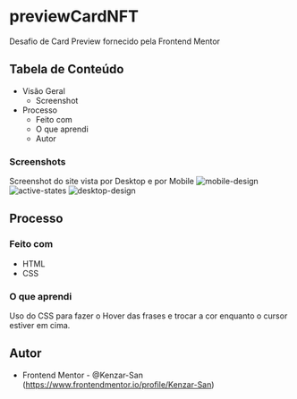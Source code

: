 # previewCardNFT
Desafio de Card Preview fornecido pela Frontend Mentor 

## Tabela de Conteúdo

- Visão Geral
  - Screenshot
- Processo
  - Feito com 
  - O que aprendi
  - Autor

### Screenshots

Screenshot do site vista por Desktop e por Mobile
![mobile-design](https://user-images.githubusercontent.com/101153511/159801711-a7daa650-690c-4443-9e6d-3d1409996acd.jpg)
![active-states](https://user-images.githubusercontent.com/101153511/159801715-28421338-de08-441b-89b1-34ae08ddf5e4.jpg)
![desktop-design](https://user-images.githubusercontent.com/101153511/159801717-0dd1b08a-d22e-4ab0-b49d-5c11076ba4ff.jpg)

## Processo

### Feito com 

- HTML
- CSS

### O que aprendi

Uso do CSS para fazer o Hover das frases e trocar a cor enquanto o cursor estiver em cima.
  
## Autor

- Frontend Mentor - @Kenzar-San (https://www.frontendmentor.io/profile/Kenzar-San)
